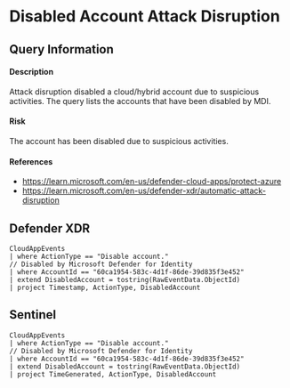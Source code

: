 # Disabled Account Attack Disruption

## Query Information

#### Description
Attack disruption disabled a cloud/hybrid account due to suspicious activities. The query lists the accounts that have been disabled by MDI.

#### Risk
The account has been disabled due to suspicious activities. 

#### References
- https://learn.microsoft.com/en-us/defender-cloud-apps/protect-azure
- https://learn.microsoft.com/en-us/defender-xdr/automatic-attack-disruption

## Defender XDR
```KQL
CloudAppEvents
| where ActionType == "Disable account."
// Disabled by Microsoft Defender for Identity
| where AccountId == "60ca1954-583c-4d1f-86de-39d835f3e452"
| extend DisabledAccount = tostring(RawEventData.ObjectId)
| project Timestamp, ActionType, DisabledAccount
```

## Sentinel
```KQL
CloudAppEvents
| where ActionType == "Disable account."
// Disabled by Microsoft Defender for Identity
| where AccountId == "60ca1954-583c-4d1f-86de-39d835f3e452"
| extend DisabledAccount = tostring(RawEventData.ObjectId)
| project TimeGenerated, ActionType, DisabledAccount
```
